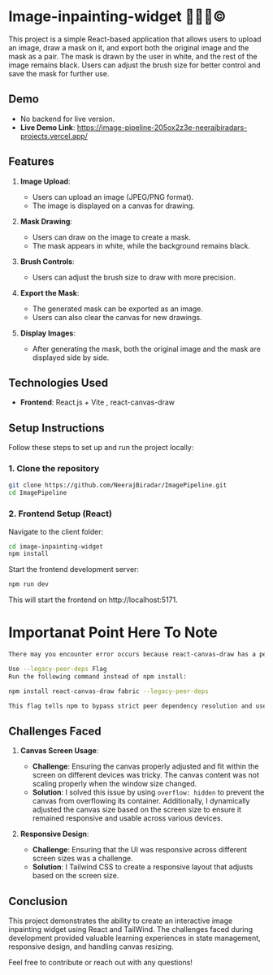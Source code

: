 # Image-inpainting-widget 👨🏽‍💻©️

This project is a simple React-based application that allows users to upload an image, draw a mask on it, and export both the original image and the mask as a pair. The mask is drawn by the user in white, and the rest of the image remains black. Users can adjust the brush size for better control and save the mask for further use.

## Demo
- No backend for live version. 
- **Live Demo Link**: https://image-pipeline-205ox2z3e-neerajbiradars-projects.vercel.app/

## Features

1. **Image Upload**: 
   - Users can upload an image (JPEG/PNG format).
   - The image is displayed on a canvas for drawing.

2. **Mask Drawing**:
   - Users can draw on the image to create a mask.
   - The mask appears in white, while the background remains black.

3. **Brush Controls**:
   - Users can adjust the brush size to draw with more precision.

4. **Export the Mask**:
   - The generated mask can be exported as an image.
   - Users can also clear the canvas for new drawings.

5. **Display Images**:
   - After generating the mask, both the original image and the mask are displayed side by side.

## Technologies Used
- **Frontend**: React.js + Vite , react-canvas-draw

## Setup Instructions

Follow these steps to set up and run the project locally:

### 1. Clone the repository

```bash
git clone https://github.com/NeerajBiradar/ImagePipeline.git
cd ImagePipeline
```

### 2. Frontend Setup (React)
Navigate to the client folder:
 ```bash
 cd image-inpainting-widget
 npm install 
   ```
Start the frontend development server:
 ```bash
 npm run dev
   ```
This will start the frontend on http://localhost:5171.
# Importanat Point Here To Note 
```bash
There may you encounter error occurs because react-canvas-draw has a peer dependency of react versions 16.x || 17.x, while my project is using React 18.3.1. This is causing a dependency conflict.

Use --legacy-peer-deps Flag
Run the following command instead of npm install:

npm install react-canvas-draw fabric --legacy-peer-deps

This flag tells npm to bypass strict peer dependency resolution and use the older behavior, which often resolves conflicts like this.
```

## Challenges Faced

1. **Canvas Screen Usage**:
   - **Challenge**: Ensuring the canvas properly adjusted and fit within the screen on different devices was tricky. The canvas content was not scaling properly when the window size changed.
   - **Solution**: I solved this issue by using `overflow: hidden` to prevent the canvas from overflowing its container. Additionally, I dynamically adjusted the canvas size based on the screen size to ensure it remained responsive and usable across various devices.

2. **Responsive Design**:
   - **Challenge**: Ensuring that the UI was responsive across different screen sizes was a challenge.
   - **Solution**: I Tailwind CSS to create a responsive layout that adjusts based on the screen size.

## Conclusion

This project demonstrates the ability to create an interactive image inpainting widget using React and TailWind. The challenges faced during development provided valuable learning experiences in state management, responsive design, and handling canvas resizing.

Feel free to contribute or reach out with any questions!
